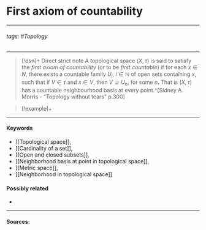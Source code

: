 # First axiom of countability
***
###### tags: #Topology 
***
>[!dsn]+ Direct strict note
>A topological space $(X,\tau)$ is said to satisfy the *first axiom of countability* (or to be *first countable*) if for each $x\in N$, there exists a countable family $U_{i}$, $i\in\mathbb{N}$ of open sets containing $x$, such that if $V\in\tau$ and $x\in V$, then $V\supseteq U_{n}$, for some $n$. That is $(X,\tau)$ has a countable neighbourhood basis at every point.^[Sidney A. Morris - "Topology without tears" p.300]

>[!example]+ 
>
***
#### Keywords
- [[Topological space]],
- [[Cardinality of a set]],
- [[Open and closed subsets]],
- [[Neighborhood basis at point in topological space]],
- [[Metric space]],
- [[Neighborhood in topological space]]
#### Possibly related
- 
***
#### Sources: